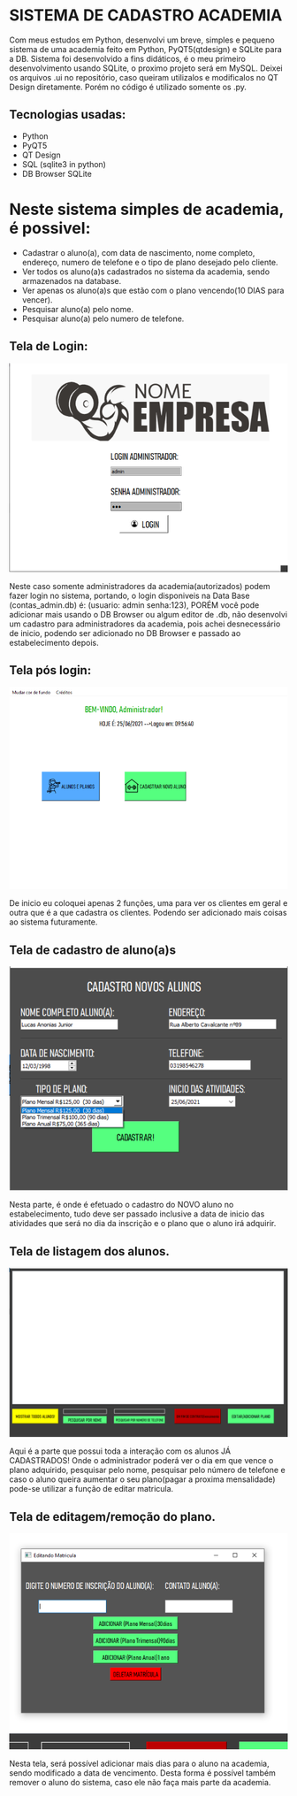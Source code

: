 # SISTEMA DE CADASTRO ACADEMIA
Com meus estudos em Python, desenvolvi um breve, simples e pequeno sistema de uma academia feito em Python, PyQT5(qtdesign) e SQLite para a DB.
Sistema foi desenvolvido a fins didáticos, é o meu primeiro desenvolvimento usando SQLite, o proximo projeto será em MySQL.
Deixei os arquivos .ui no repositório, caso queiram utilizalos e modificalos no QT Design diretamente. Porém no código é utilizado somente os .py.

## Tecnologias usadas:
- Python
- PyQT5
- QT Design
- SQL (sqlite3 in python)
- DB Browser SQLite


# Neste sistema simples de academia, é possivel:
- Cadastrar o aluno(a), com data de nascimento, nome completo, endereço, numero de telefone e o tipo de plano desejado pelo cliente.
- Ver todos os aluno(a)s cadastrados no sistema da academia, sendo armazenados na database.
- Ver apenas os aluno(a)s que estão com o plano vencendo(10 DIAS para vencer).
- Pesquisar aluno(a) pelo nome.
- Pesquisar aluno(a) pelo numero de telefone.

## Tela de Login:
<p align="center">
   <img windth="470" src= "assets/tela_login.png">
</p>
  
Neste caso somente administradores da academia(autorizados) podem fazer login no sistema, portando, o login disponiveis na Data Base (contas_admin.db) é: 
(usuario: admin   senha:123), PORÉM você pode adicionar mais usando o DB Browser ou algum editor de .db, não desenvolvi um cadastro para administradores da academia, 
pois achei desnecessário de inicio, podendo ser adicionado no DB Browser e passado ao estabelecimento depois.

## Tela pós login:
<p align="center">
   <img windth="470" src= "assets/tela_apos_logar.png">
</p>

De inicio eu coloquei apenas 2 funções, uma para ver os clientes em geral e outra que é a que cadastra os clientes. Podendo ser adicionado mais coisas ao sistema futuramente.


## Tela de cadastro de aluno(a)s
<p align="center">
   <img windth="470" src= "assets/tela_cadastro_cliente.png">
</p>

Nesta parte, é onde é efetuado o cadastro do NOVO aluno no estabelecimento, tudo deve ser passado inclusive a data de inicio das atividades que será no dia da inscrição e o plano que o aluno irá adquirir.

## Tela de listagem dos alunos.

<p align="center">
   <img windth="470" src= "assets/tela_listagem_editagem_procura_alunos.png">
</p>

Aqui é a parte que possui toda a interação com os alunos JÁ CADASTRADOS! Onde o administrador poderá ver o dia em que vence o plano adquirido, pesquisar pelo nome, pesquisar pelo número de telefone e caso o aluno queira aumentar o seu plano(pagar a proxima mensalidade) pode-se utilizar a função de editar matricula.

## Tela de editagem/remoção do plano.

<p align="center">
   <img windth="470" src= "assets/editagem_plano.png">
</p>

Nesta tela, será possível adicionar mais dias para o aluno na academia, sendo modificado a data de vencimento. Desta forma é possível também remover o aluno do sistema, caso ele não faça mais parte da academia.
